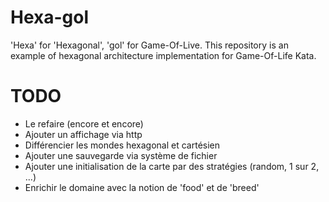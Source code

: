 # Hexa-gol

'Hexa' for 'Hexagonal', 'gol' for Game-Of-Live.
This repository is an example of hexagonal architecture implementation for Game-Of-Life Kata.

# TODO
- Le refaire (encore et encore)
- Ajouter un affichage via http
- Différencier les mondes hexagonal et cartésien
- Ajouter une sauvegarde via système de fichier
- Ajouter une initialisation de la carte par des stratégies (random, 1 sur 2, ...)
- Enrichir le domaine avec la notion de 'food' et de 'breed'